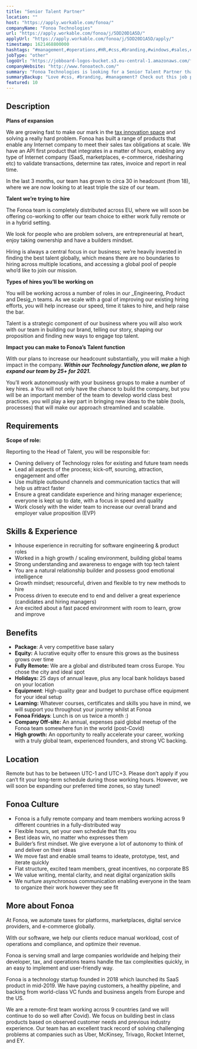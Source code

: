 ```yaml
---
title: "Senior Talent Partner"
location: ""
host: "https://apply.workable.com/fonoa/"
companyName: "Fonoa Technologies"
url: "https://apply.workable.com/fonoa/j/5DD20D1A5D/"
applyUrl: "https://apply.workable.com/fonoa/j/5DD20D1A5D/apply/"
timestamp: 1621468800000
hashtags: "#management,#operations,#HR,#css,#branding,#windows,#sales,#office,#optimization"
jobType: "other"
logoUrl: "https://jobboard-logos-bucket.s3.eu-central-1.amazonaws.com/fonoa-technologies"
companyWebsite: "http://www.fonoatech.com/"
summary: "Fonoa Technologies is looking for a Senior Talent Partner that has experience in: ##management, #operations, #HR."
summaryBackup: "Love #css, #branding, #management? Check out this job post!"
featured: 10
---
```


## Description

**Plans of expansion**

We are growing fast to make our mark in the [tax innovation space](https://techcrunch.com/2021/03/18/no-taxation-without-innovation-the-rise-of-tax-startups/) and solving a really hard problem. Fonoa has built a range of products that enable any Internet company to meet their sales tax obligations at scale. We have an API first product that integrates in a matter of hours, enabling any type of Internet company (SaaS, marketplaces, e-commerce, ridesharing etc) to validate transactions, determine tax rates, invoice and report in real time.

In the last 3 months, our team has grown to circa 30 in headcount (from 18), where we are now looking to at least triple the size of our team.

**Talent we’re trying to hire**

The Fonoa team is completely distributed across EU, where we will soon be offering co-working to offer our team choice to either work fully remote or in a hybrid setting.

We look for people who are problem solvers, are entrepreneurial at heart, enjoy taking ownership and have a builders mindset.

Hiring is always a central focus in our business; we’re heavily invested in finding the best talent globally, which means there are no boundaries to hiring across multiple locations, and accessing a global pool of people who’d like to join our mission.

**Types of hires you’ll be working on**

You will be working across a number of roles in our _Engineering, Product and Desig_n teams. As we scale with a goal of improving our existing hiring efforts, you will help increase our speed, time it takes to hire, and help raise the bar.

Talent is a strategic component of our business where you will also work with our team in building our brand, telling our story, shaping our proposition and finding new ways to engage top talent.

**Impact you can make to Fonoa’s Talent function**

With our plans to increase our headcount substantially, you will make a high impact in the company. _**Within our Technology function alone, we plan to expand our team by 25+ for 2021.**_

You’ll work autonomously with your business groups to make a number of key hires. a You will not only have the chance to build the company, but you will be an important member of the team to develop world class best practices. you will play a key part in bringing new ideas to the table (tools, processes) that will make our approach streamlined and scalable.

## Requirements

**Scope of role:**

Reporting to the Head of Talent, you will be responsible for:

*   Owning delivery of Technology roles for existing and future team needs
*   Lead all aspects of the process; kick-off, sourcing, attraction, engagement and offer
*   Use multiple outbound channels and communication tactics that will help us attract faster
*   Ensure a great candidate experience and hiring manager experience; everyone is kept up to date, with a focus in speed and quality
*   Work closely with the wider team to increase our overall brand and employer value proposition (EVP)

## Skills & Experience

*   Inhouse experience in recruiting for software engineering & product roles
*   Worked in a high growth / scaling environment, building global teams
*   Strong understanding and awareness to engage with top tech talent
*   You are a natural relationship builder and possess good emotional intelligence
*   Growth mindset; resourceful, driven and flexible to try new methods to hire
*   Process driven to execute end to end and deliver a great experience (candidates and hiring managers)
*   Are excited about a fast paced environment with room to learn, grow and improve

## Benefits

*   **Package**: A very competitive base salary
*   **Equity:** A lucrative equity offer to ensure this grows as the business grows over time
*   **Fully Remote:** We are a global and distributed team cross Europe. You chose the city and ideal spot
*   **Holidays:** 25 days of annual leave, plus any local bank holidays based on your location
*   **Equipment**: High-quality gear and budget to purchase office equipment for your ideal setup
*   **Learning:** Whatever courses, certificates and skills you have in mind, we will support you throughout your journey whilst at Fonoa
*   **Fonoa Fridays**: Lunch is on us twice a month :)
*   **Company Off-site:** An annual, expenses paid global meetup of the Fonoa team somewhere fun in the world (post-Covid)
*   **High growth:** An opportunity to really accelerate your career, working with a truly global team, experienced founders, and strong VC backing.

## Location

Remote but has to be between UTC-1 and UTC+3. Please don’t apply if you can’t fit your long-term schedule during those working hours. However, we will soon be expanding our preferred time zones, so stay tuned!

## Fonoa Culture

*   Fonoa is a fully remote company and team members working across 9 different countries in a fully-distributed way
*   Flexible hours, set your own schedule that fits you
*   Best ideas win, no matter who expresses them
*   Builder’s first mindset. We give everyone a lot of autonomy to think of and deliver on their ideas
*   We move fast and enable small teams to ideate, prototype, test, and iterate quickly
*   Flat structure, excited team members, great incentives, no corporate BS
*   We value writing, mental clarity, and neat digital organization skills
*   We nurture asynchronous communication enabling everyone in the team to organize their work however they see fit

## More about Fonoa

At Fonoa, we automate taxes for platforms, marketplaces, digital service providers, and e-commerce globally.

With our software, we help our clients reduce manual workload, cost of operations and compliance, and optimize their revenue.

Fonoa is serving small and large companies worldwide and helping their developer, tax, and operations teams handle the tax complexities quickly, in an easy to implement and user-friendly way.

Fonoa is a technology startup founded in 2018 which launched its SaaS product in mid-2019. We have paying customers, a healthy pipeline, and backing from world-class VC funds and business angels from Europe and the US.

We are a remote-first team working across 9 countries (and we will continue to do so well after Covid). We focus on building best in class products based on observed customer needs and previous industry experience. Our team has an excellent track record of solving challenging problems at companies such as Uber, McKinsey, Trivago, Rocket Internet, and EY.
